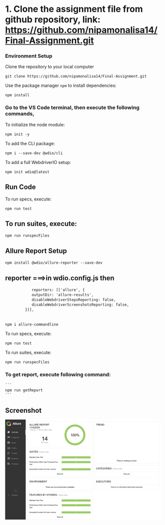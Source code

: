 
# 1. Clone the assignment file from github repository, link: https://github.com/nipamonalisa14/Final-Assignment.git

### Environment Setup
Clone the repository to your local computer
```
git clone https://github.com/nipamonalisa14/Final-Assignment.git
```
Use the package manager `npm` to install dependencies:
```
npm install
```

### Go to the VS Code terminal, then execute the following commands,
To initialize the node module: 
```
npm init -y
```
To add the CLI package: 
```
npm i --save-dev @wdio/cli
```
To add a full WebdriverIO setup:
```
npm init wdio@latest
```
## Run Code
To run specs, execute: 
```
npm run test
```
## To run suites, execute: 
```
npm run runspecFiles
```
## Allure Report Setup
```
npm install @wdio/allure-reporter --save-dev
```
## reporter ===>in wdio.config.js then
```
            reporters: [['allure', {
            outputDir: 'allure-results',
            disableWebdriverStepsReporting: false,
            disableWebdriverScreenshotsReporting: false,
         }]],


npm i allure-commandline
```
To run specs, execute: 
```
npm run test
```
To run suites, execute: 
```
npm run runspecFiles
```
### To get report, execute following command: 
    ```
    npm run getReport
    ```

## Screenshot
![Allure Report](allure-report.png)